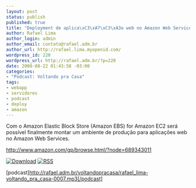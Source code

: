 ```yaml
--- 
layout: post
status: publish
published: true
title: "Deployment de aplica\xC3\xA7\xC3\xA3o web no Amazon Web Services"
author: Rafael Lima
author_login: admin
author_email: contato@rafael.adm.br
author_url: http://rafael.lima.myopenid.com/
wordpress_id: 220
wordpress_url: http://rafael.adm.br/?p=220
date: 2008-08-22 01:43:58 -03:00
categories: 
- "Podcast: Voltando pra Casa"
tags: 
- webapp
- servidores
- podcast
- deploy
- amazon
---
```

Com o Amazon Elastic Block Store (Amazon EBS) for Amazon EC2 será possível finalmente montar um ambiente de produção para aplicações web no Amazon Web Services.

<a href="http://www.amazon.com/gp/browse.html/?node=689343011">http://www.amazon.com/gp/browse.html/?node=689343011</a>

<a class="noborder" href="http://rafael.adm.br/voltandopracasa/rafael_lima-voltando_pra_casa-0007.mp3" title="Download"><img src="http://rafael.adm.br/images/download_green.gif" border="0" alt="Download" /></a> <a class="noborder" href="http://feeds.feedburner.com/rafael_lima_podcast" title="RSS"><img src="http://rafael.adm.br/images/icn-feed-16x16.png" border="0" alt="RSS" /></a>

[podcast]http://rafael.adm.br/voltandopracasa/rafael_lima-voltando_pra_casa-0007.mp3[/podcast]
